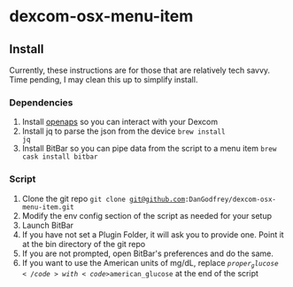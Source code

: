 # dexcom-osx-menu-item

## Install

Currently, these instructions are for those that are relatively tech savvy. Time pending, I may clean this up to simplify install. 

### Dependencies

1. Install [openaps](https://github.com/openaps/openaps) so you can interact with your Dexcom
2. Install jq to parse the json from the device <code>brew install jq</code>
3. Install BitBar so you can pipe data from the script to a menu item <code>brew cask install bitbar</code>

### Script

1. Clone the git repo <code>git clone git@github.com:DanGodfrey/dexcom-osx-menu-item.git</code>
2. Modify the env config section of the script as needed for your setup
3. Launch BitBar
4. If you have not set a Plugin Folder, it will ask you to provide one. Point it at the bin directory of the git repo
5. If you are not prompted, open BitBar's preferences and do the same.
6. If you want to use the American units of mg/dL, replace <code>$proper_glucose</code> with <code>$american_glucose</code> at the end of the script
